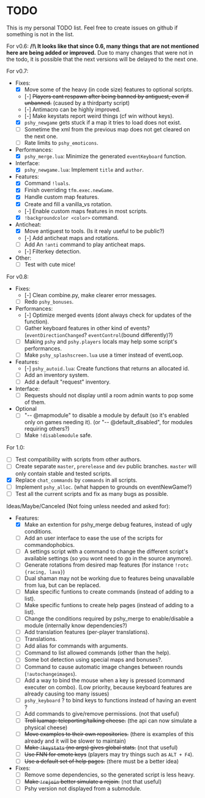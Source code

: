 # TODO

This is my personal TODO list.
Feel free to create issues on github if something is not in the list.

For v0.6:
	**/!\ It looks like that since 0.6, many things that are not mentioned here are being added or improved.**
	Due to many changes that were not in the todo, it is possible that the next versions will be delayed to the next one.

For v0.7:
- Fixes:
  - [x] Move some of the heavy (in code size) features to optional scripts.
  - [-] ~~Players cant respawn after being banned by antiguest, even if unbanned.~~ (caused by a thirdparty script)
  - [-] Antimacro can be highly improved.
  - [-] Make keystats report weird things (cf win without keys).
  - [x] `pshy_newgame` gets stuck if a map it tries to load does not exist.
  - [ ] Sometime the xml from the previous map does not get cleared on the next one.
  - [ ] Rate limits to `pshy_emoticons`.
- Performances:
  - [x] `pshy_merge.lua`: Minimize the generated `eventKeyboard` function.
- Interface:
  - [x] `pshy_newgame.lua`: Implement `title` and `author`.
- Features:
  - [x] Command `!luals`.
  - [x] Finish overriding `tfm.exec.newGame`.
  - [x] Handle custom map features.
  - [x] Create and fill a vanilla_vs rotation.
  - [-] Enable custom maps features in most scripts.
  - [x] `!backgroundcolor <color>` command.
- Anticheat:
  - [x] Move antiguest to tools. (Is it realy useful to be public?)
  - [-] Add anticheat maps and rotations.
  - [ ] Add An `!anti` command to play anticheat maps.
  - [-] Filterkey detection.
- Other:
  - [ ] Test with cute mice!

For v0.8:
- Fixes:
  - [-] Clean combine.py, make clearer error messages.
  - [ ] Redo `pshy_bonuses`.
- Performances:
  - [-] Optimize merged events (dont always check for updates of the function).
  - [ ] Gather keyboard features in other kind of events? (`eventDirectionChanged`? `eventControl`(bound differently)?)
  - [ ] Making `pshy` and `pshy.players` locals may help some script's performances.
  - [ ] Make `pshy_splashscreen.lua` use a timer instead of eventLoop.
- Features:
  - [-] `pshy_autoid.lua`: Create functions that returns an allocated id.
  - [ ] Add an inventory system.
  - [ ] Add a default "request" inventory.
- Interface:
  - [ ] Requests should not display until a room admin wants to pop some of them.
- Optional
  - [ ] "-- @mapmodule" to disable a module by default (so it's enabled only on games needing it). (or "-- @default_disabled", for modules requiring others?)
  - [ ] Make `!disablemodule` safe.

For 1.0:
- [ ] Test compatibility with scripts from other authors.
- [ ] Create separate `master`, `prerelease` and `dev` public branches. `master` will only contain stable and tested scripts.
- [x] Replace `chat_commands` by `commands` in all scripts.
- [ ] Implement `pshy_alloc`. (what happen to grounds on eventNewGame?)
- [ ] Test all the current scripts and fix as many bugs as possible.

Ideas/Maybe/Canceled (Not foing unless needed and asked for):
- Features:
  - [x] Make an extention for pshy_merge debug features, instead of ugly conditions.
  - [ ] Add an user interface to ease the use of the scripts for commandophobics.
  - [ ] A settings script with a command to change the different script's available settings (so you wont need to go in the source anymore).
  - [ ] Generate rotations from desired map features (for instance `!rotc {racing, lava}`)
  - [ ] Dual shaman may not be working due to features being unavailable from lua, but can be replaced.
  - [ ] Make specific funtions to create commands (instead of adding to a list).
  - [ ] Make specific funtions to create help pages (instead of adding to a list).
  - [ ] Change the conditions required by pshy_merge to enable/disable a module (internally know dependencies?)
  - [ ] Add translation features (per-player translations).
  - [ ] Translations.
  - [ ] Add alias for commands with arguments.
  - [ ] Command to list allowed commands (other than the help).
  - [ ] Some bot detection using special maps and bonuses?.
  - [ ] Command to cause automatic image changes between rounds (`!autochangeimages`).
  - [ ] Add a way to bind the mouse when a key is pressed (command executer on combo). (Low priority, because keyboard features are already causing too many issues)
  - [ ] `pshy_keyboard` ? to bind keys to functions instead of having an event ?
  - [ ] Add commands to give/remove permissions. (not that useful)
  - [ ] ~~Troll luamap: teleporting/talking cheese.~~ (the api can now simulate a physical cheese)
  - [ ] ~~Move examples to their own repositories.~~ (there is examples of this already and it will be slower to maintain)
  - [ ] ~~Make `!keystats` (no args) gives global stats.~~ (not that useful)
  - [ ] ~~Use FNN for emote keys~~ (players may try things such as `ALT + F4`).
  - [ ] ~~Use a default set of help pages.~~ (there must be a better idea)
- Fixes:
  - [ ] Remove some dependencies, so the generated script is less heavy.
  - [ ] ~~Make `!rejoin` better simulate a rejoin.~~ (not that useful)
  - [ ] Pshy version not displayed from a submodule.
